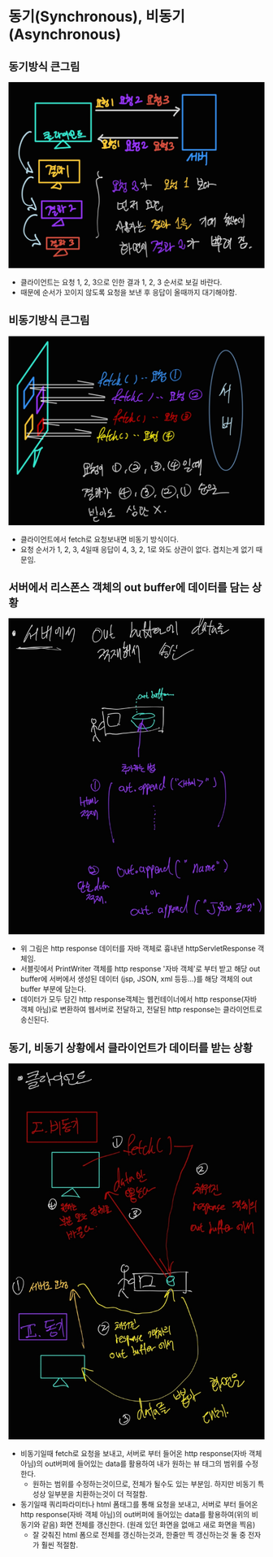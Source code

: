 # 동기(Synchronous), 비동기(Asynchronous)

## 동기방식 큰그림 
![동기](/img/backendBasic/동기.jpg)
- 클라이언트는 요청 1, 2, 3으로 인한 결과 1, 2, 3 순서로 보길 바란다.
- 때문에 순서가 꼬이지 않도록 요청을 보낸 후 응답이 올때까지 대기해야함.

## 비동기방식 큰그림 
![비동기](/img/backendBasic/비동기.jpg)
- 클라이언트에서 fetch로 요청보내면 비동기 방식이다.
- 요청 순서가 1, 2, 3, 4일때 응답이 4, 3, 2, 1로 와도 상관이 없다. 겹치는게 없기 때문임.

## 서버에서 리스폰스 객체의 out buffer에 데이터를 담는 상황
![서버에서out버퍼에적재](/img/backendBasic/동기비동기서버.jpg)
- 위 그림은 http response 데이터를 자바 객체로 흉내낸 httpServletResponse 객체임.
- 서블릿에서 PrintWriter 객체를 http response '자바 객체'로 부터 받고 해당 out buffer에 서버에서 생성된 데이터 (jsp, JSON, xml 등등...)를 해당 객체의 out buffer 부분에 담는다. 
- 데이터가 모두 담긴 http response객체는 웹컨테이너에서 http response(자바 객체 아님)로 변환하여 웹서버로 전달하고, 전달된 http response는 클라이언트로 송신된다.


## 동기, 비동기 상황에서 클라이언트가 데이터를 받는 상황 
![동기,비동기](/img/backendBasic/동기비동기클라.jpg)
- 비동기일때 fetch로 요청을 보내고, 서버로 부터 들어온 http response(자바 객체 아님)의 out버퍼에 들어있는 data를 활용하여 내가 원하는 뷰 태그의 범위를 수정한다.
  - 원하는 범위를 수정하는것이므로, 전체가 될수도 있는 부분임. 하지만 비동기 특성상 일부분을 치환하는것이 더 적절함.
- 동기일때 쿼리파라미터나 html 폼태그를 통해 요청을 보내고, 서버로 부터 들어온 http response(자바 객체 아님)의 out버퍼에 들어있는 data를 활용하여(위의 비동기와 같음) 화면 전체를 갱신한다. (원래 있던 화면을 없애고 새로 화면을 찍음)
  - 잘 갖춰진 html 폼으로 전체를 갱신하는것과, 한줄만 찍 갱신하는것 둘 중 전자가 훨씬 적절함. 